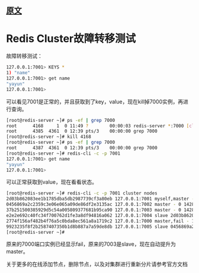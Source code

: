 ## [原文](https://www.cnblogs.com/gomysql/p/4395504.html)

# Redis Cluster故障转移测试

故障转移测试：
```bash
127.0.0.1:7001> KEYS *
1) "name"
127.0.0.1:7001> get name
"yayun"
127.0.0.1:7001> 

```
可以看见7001是正常的，并且获取到了key，value，现在kill掉7000实例，再进行查询。


```bash
[root@redis-server ~]# ps -ef | grep 7000
root      4168     1  0 11:49 ?        00:00:03 redis-server *:7000 [cluster]
root      4385  4361  0 12:39 pts/3    00:00:00 grep 7000
[root@redis-server ~]# kill 4168
[root@redis-server ~]# ps -ef | grep 7000
root      4387  4361  0 12:39 pts/3    00:00:00 grep 7000
[root@redis-server ~]# redis-cli -c -p 7001
127.0.0.1:7001> get name
"yayun"
127.0.0.1:7001> 

```
可以正常获取到value，现在看看状态。


```bash
[root@redis-server ~]# redis-cli -c -p 7001 cluster nodes
2d03b862083ee1b1785dba5db2987739cf3a80eb 127.0.0.1:7001 myself,master - 0 0 2 connected 5461-10922
0456869a2c2359c3e06e065a09de86df2e3135ac 127.0.0.1:7002 master - 0 1428295271619 3 connected 10923-16383
37b251500385929d5c54a005809377681b95ca90 127.0.0.1:7003 master - 0 1428295270603 7 connected 0-5460
e2e2e692c40fc34f700762d1fe3a8df94816a062 127.0.0.1:7004 slave 2d03b862083ee1b1785dba5db2987739cf3a80eb 0 1428295272642 5 connected
2774f156af482b4f76a5c0bda8ec561a8a1719c2 127.0.0.1:7000 master,fail - 1428295159553 1428295157205 1 disconnected
9923235f8f2b2587407350b1d8b887a7a59de8db 127.0.0.1:7005 slave 0456869a2c2359c3e06e065a09de86df2e3135ac 0 1428295269587 6 connected
[root@redis-server ~]# 

```
原来的7000端口实例已经显示fail，原来的7003是slave，现在自动提升为master。

关于更多的在线添加节点，删除节点，以及对集群进行重新分片请参考官方文档